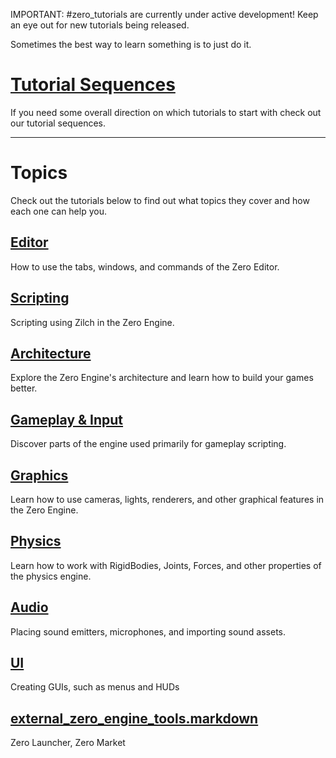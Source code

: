 IMPORTANT: #zero_tutorials are currently under active development! Keep an eye out for new tutorials being released.

Sometimes the best way to learn something is to just do it.

 #  [Tutorial Sequences](https://github.com/zeroengineteam/ZeroDocs/blob/master/zero_editor_documentation/tutorials/tutorial_sequences.markdown)
If you need some overall direction on which tutorials to start with check out our tutorial sequences.

-----

 #  Topics
Check out the tutorials below to find out what topics they cover and how each one can help you.

 ##  [ Editor ](https://github.com/zeroengineteam/ZeroDocs/blob/master/zero_editor_documentation/tutorials/editor.markdown)
How to use the tabs, windows, and commands of the Zero Editor.

 ##  [Scripting](https://github.com/zeroengineteam/ZeroDocs/blob/master/zero_editor_documentation/Tutorials/Scripting.markdown)
Scripting using Zilch in the Zero Engine.

 ##  [ Architecture ](https://github.com/zeroengineteam/ZeroDocs/blob/master/zero_editor_documentation/Tutorials/Architecture.markdown)
Explore the Zero Engine's architecture and learn how to build your games better.

 ## [ Gameplay & Input](https://github.com/zeroengineteam/ZeroDocs/blob/master/zero_editor_documentation/Tutorials/Gameplay.markdown)
Discover parts of the engine used primarily for gameplay scripting.

 ## [ Graphics](https://github.com/zeroengineteam/ZeroDocs/blob/master/zero_editor_documentation/Tutorials/Graphics.markdown)
Learn how to use cameras, lights, renderers, and other graphical features in the Zero Engine.

 ##  [Physics](https://github.com/zeroengineteam/ZeroDocs/blob/master/zero_editor_documentation/Tutorials/Physics.markdown)
Learn how to work with RigidBodies, Joints, Forces, and other properties of the physics engine.

 ##  [Audio](https://github.com/zeroengineteam/ZeroDocs/blob/master/zero_editor_documentation/Tutorials/Audio.markdown)
Placing sound emitters, microphones, and importing sound assets.

 ##  [ UI](https://github.com/zeroengineteam/ZeroDocs/blob/master/zero_editor_documentation/tutorials/ui.markdown)
Creating GUIs, such as menus and HUDs

 ##  [external_zero_engine_tools.markdown](https://github.com/zeroengineteam/ZeroDocs/blob/master/zero_editor_documentation/tutorials/external_zero_engine_tools.markdown)
Zero Launcher, Zero Market 

 